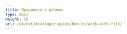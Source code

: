 ```yaml
---
title: Працювати з файлом
type: docs
weight: 10
url: /uk/net/developer-guide/how-to/work-with-file/
---
```

